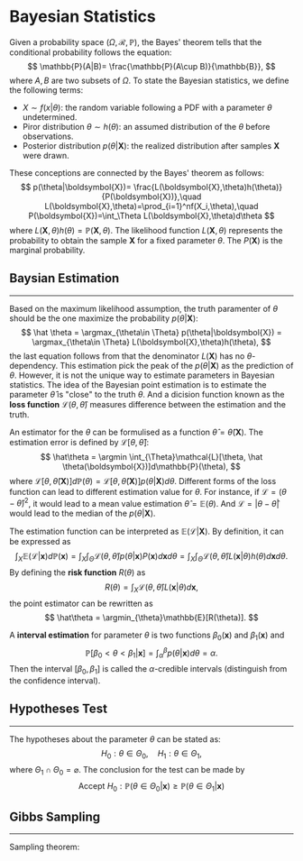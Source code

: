 # Bayesian Statistics

Given a probability space $(\Omega, \mathcal{R},\mathbb{P})$, the Bayes' theorem tells that the conditional probability follows the equation:
$$
\mathbb{P}(A|B)= \frac{\mathbb{P}(A\cup B)}{\mathbb{B}}, 
$$
where $A, B$ are two subsets of $\Omega$. To state the Bayesian statistics, we define the following terms: 
* $X\sim f(x|\theta)$: the random variable following a PDF with a parameter $\theta$ undetermined. 
* Piror distribution $\theta\sim h(\theta)$: an assumed distribution of the $\theta$ before observations.
* Posterior distribution $p(\theta|\boldsymbol{X})$: the realized distribution after samples $\boldsymbol{X}$ were drawn. 

These conceptions are connected by the Bayes' theorem as follows:
$$
p(\theta|\boldsymbol{X})= \frac{L(\boldsymbol{X},\theta)h(\theta)}{P(\boldsymbol{X})},\quad L(\boldsymbol{X},\theta)=\prod_{i=1}^nf(X_i,\theta),\quad P(\boldsymbol{X})=\int_\Theta L(\boldsymbol{X},\theta)d\theta
$$
where $L(\boldsymbol{X},\theta)h(\theta) = \mathbb{P}(\boldsymbol{X}, \theta)$. The likelihood function $L(\boldsymbol{X},\theta)$ represents the probability to obtain the sample $\boldsymbol{X}$ for a fixed parameter $\theta$. The $P(\boldsymbol{X})$ is the marginal probability.

## Baysian Estimation
---
 Based on the maximum likelihood assumption, the truth paramenter of $\theta$ should be the one maximize the probability $p(\theta|\boldsymbol{X})$:
$$
\hat \theta = \argmax_{\theta\in \Theta} p(\theta|\boldsymbol{X}) = \argmax_{\theta\in \Theta} L(\boldsymbol{X},\theta)h(\theta),
$$
the last equation follows from that the denominator $L(\boldsymbol{X})$ has no $\theta$-dependency. This estimation pick the peak of the $p(\theta|\boldsymbol{X})$ as the prediction of $\theta$. However, it is not the unique way to estimate parameters in Bayesian statistics. The idea of the Bayesian point estimation is to estimate the parameter $\hat\theta$ is "close" to the truth $\theta$. And a dicision function known as the **loss function** $\mathcal{L}(\theta,\hat \theta)$ measures difference between the estimation and the truth.  

An estimator for the $\theta$ can be formulised as a function $\hat\theta = \hat\theta(\boldsymbol{X})$. The estimation error is defined by $\mathcal{L}[\theta, \hat \theta]$:
$$
\hat\theta = \argmin \int_{\Theta}\mathcal{L}[\theta, \hat \theta(\boldsymbol{X})]d\mathbb{P}(\theta),
$$
where $\mathcal{L}[\theta, \hat \theta(\boldsymbol{X})]d\mathbb{P}(\theta) = \mathcal{L}[\theta, \hat \theta(\boldsymbol{X})]p(\theta|\boldsymbol{X})d\theta$. Different forms of the loss function can lead to different estimation value for $\theta$. For instance, if $\mathcal{L}=(\theta-\hat\theta)^2$, it would lead to a mean value estimation $\hat\theta = \mathbb{E}(\theta)$. And $\mathcal{L}=|\theta-\hat\theta|$ would lead to the median of the $p(\theta|\boldsymbol{X})$. 

The estimation function can be interpreted as $\mathbb{E}(\mathcal{L}|\boldsymbol{X})$. By definition, it can be expressed as
$$
\int_X\mathbb{E}(\mathcal{L}|\boldsymbol{x})d\mathbb{P}(\boldsymbol{x}) = \int_X\int_\Theta\mathcal{L}(\theta,\hat\theta)p(\theta|\boldsymbol{x}) P(\boldsymbol{x})d\boldsymbol{x}d\theta=\int_X\int_\Theta\mathcal{L}(\theta,\hat\theta)L(\boldsymbol{x}|\theta)h(\theta)d\boldsymbol{x}d\theta.
$$
By defining the **risk function** $R(\theta)$ as
$$
R(\theta) = \int_X\mathcal{L}(\theta,\hat\theta) L(\boldsymbol{x}|\theta)d\boldsymbol{x},
$$
the point estimator can be rewritten as
$$
\hat\theta = \argmin_{\theta}\mathbb{E}[R(\theta)].
$$

A **interval estimation** for parameter $\theta$ is two functions $\beta_0(\boldsymbol{x})$ and $\beta_1(\boldsymbol{x})$ and
$$
\mathbb{P}[\beta_0<\theta <\beta_1|\boldsymbol{x}] = \int_\alpha^\beta p(\theta|\boldsymbol{x})d\theta = \alpha.
$$ 
Then the interval $[\beta_0,\beta_1]$ is called the $\alpha$-credible intervals (distinguish from the confidence interval).

## Hypotheses Test
---
The hypotheses about the parameter $\theta$ can be stated as:
$$
H_0: \theta\in \Theta_0,\quad H_1: \theta\in \Theta_1,
$$
where $\Theta_1\cap\Theta_0=\varnothing$. The conclusion for the test can be made by
$$
\text{Accept }H_0: \mathbb{P}(\theta\in \Theta_0|\boldsymbol{x}) \ge \mathbb{P}(\theta\in\Theta_1|\boldsymbol{x})
$$

## Gibbs Sampling
---

Sampling theorem: 